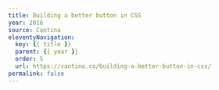 ```yaml
---
title: Building a better button in CSS
year: 2016
source: Cantina
eleventyNavigation:
  key: {{ title }}
  parent: {{ year }}
  order: 5
  url: https://cantina.co/building-a-better-button-in-css/
permalink: false
---
```

